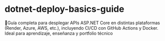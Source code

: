 # dotnet-deploy-basics-guide
🚀Guía completa para desplegar APIs ASP.NET Core en distintas plataformas (Render, Azure, AWS, etc.), incluyendo CI/CD con GitHub Actions y Docker. Ideal para aprendizaje, enseñanza y portfolio técnico
